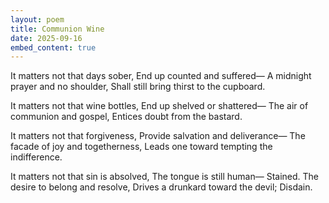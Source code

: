 ```yaml
---
layout: poem
title: Communion Wine
date: 2025-09-16
embed_content: true
---
```

It matters not 
     that days sober,
End up counted 
     and suffered—
A midnight prayer 
     and no shoulder,
Shall still bring thirst to 
     the cupboard.

It matters not 
    that wine bottles,
End up shelved 
    or shattered—
The air of communion 
     and gospel,
Entices doubt from 
     the bastard.

It matters not 
     that forgiveness,
Provide salvation 
     and deliverance—
The facade of joy 
     and togetherness,
Leads one toward tempting 
    the indifference.

It matters not 
     that sin is absolved,
The tongue is still human—
     Stained.
The desire to belong 
     and resolve,
Drives a drunkard toward
     the devil; Disdain.